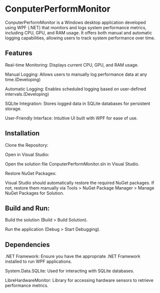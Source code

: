 # ConputerPerformMonitor
ConputerPerformMonitor is a Windows desktop application developed using WPF (.NET) that monitors and logs system performance metrics, including CPU, GPU, and RAM usage. It offers both manual and automatic logging capabilities, allowing users to track system performance over time.​

## Features
Real-time Monitoring: Displays current CPU, GPU, and RAM usage.​

Manual Logging: Allows users to manually log performance data at any time.​(Developing)

Automatic Logging: Enables scheduled logging based on user-defined intervals.​(Developing)

SQLite Integration: Stores logged data in SQLite databases for persistent storage.​

User-Friendly Interface: Intuitive UI built with WPF for ease of use.​

## Installation
Clone the Repository:

Open in Visual Studio:

Open the solution file ConputerPerformMonitor.sln in Visual Studio.

Restore NuGet Packages:

Visual Studio should automatically restore the required NuGet packages. If not, restore them manually via Tools > NuGet Package Manager > Manage NuGet Packages for Solution.

## Build and Run:

Build the solution (Build > Build Solution).

Run the application (Debug > Start Debugging).​

## Dependencies
.NET Framework: Ensure you have the appropriate .NET Framework installed to run WPF applications.​

System.Data.SQLite: Used for interacting with SQLite databases.​

LibreHardwareMonitor:  Library for accessing hardware sensors to retrieve performance metrics.​
